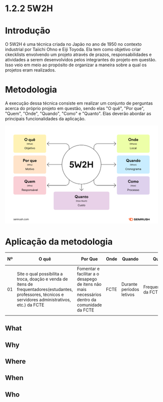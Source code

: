 # 1.2.2 5W2H

# Introdução

O 5W2H é uma técnica criada no Japão no ano de 1950 no contexto industrial por Taiichi Ohno e Eiji Toyoda. Ela tem como objetivo criar ckecklists envolvendo um projeto através de prazos, responsabilidades e atividades a serem desenvolvidos pelos integrantes do projeto em questão. Isso veio em meio ao propósito de organizar a maneira sobre a qual os projetos eram realizados.

# Metodologia

A execução dessa técnica consiste em realizar um conjunto de perguntas acerca do próprio projeto em questão, sendo elas "O quê", "Por que", "Quem", "Onde", "Quando", "Como" e "Quanto". Elas deverão abordar as principais funcionalidades da aplicação.

<center>

![5W2H](./../assets/5W2H.png)


</center>

# Aplicação da metodologia

<center>

|Nº | O quê |  Por Que | Onde |Quando| Quem   |Como  | Quanto custa|
| ---| ---| ---| ---| ---| ---| ---|--- | 
|01 | Site o qual possibilita a troca, doação e venda de itens de frequentadores(estudantes, professores, técnicos e servidores administrativos, etc.) da FCTE | Fomentar e facilitar a o desapego de itens não mais necessários dentro da comunidade da FCTE | FCTE | Durante períodos letivos | Frequentadores da FCTE | através do uso do site eles poderão anunciar os itens que quiserem desapegar| trabalho voluntário| 
||||||||

</center>

## What

## Why 

## Where

## When

## Who